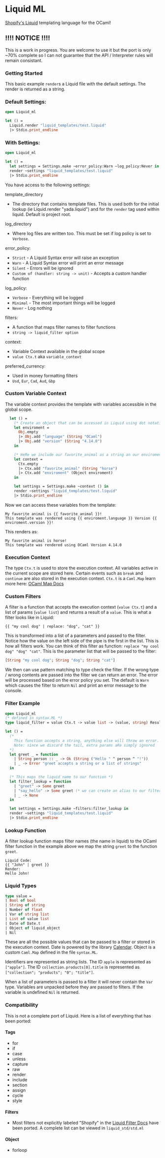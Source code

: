 # Liquid ML

[Shopify's Liquid](https://shopify.dev/api/liquid/) templating language for the OCaml!

## !!!! NOTICE !!!!
This is a work in progress. You are welcome to use it but the port is only ~70% complete so I can not guarantee that the API / Interpreter rules will remain consistant.


### Getting Started
This basic example `render`s a Liquid file with the default settings. The render is returned as a string.

### Default Settings:
```ocaml
open Liquid_ml

let () =
  Liquid.render "liquid_templates/test.liquid"
  |> Stdio.print_endline
```

### With Settings:
```ocaml
open Liquid_ml

let () =
  let settings = Settings.make ~error_policy:Warn ~log_policy:Never in
  render ~settings "liquid_templates/test.liquid"
  |> Stdio.print_endline

```

You have access to the following settings:

template_directory
- The directory that contains template files. This is used both for the initial lookup (ie Liquid.render "yada.liquid") and for
the `render` tag used within liquid. Default is project root.

log_directory
- Where log files are written too. This must be set if log policy is set to `Verbose`.

error_policy:
- `Strict` - A Liquid Syntax error will raise an exception
- `Warn` - A Liquid Syntax error will print an error message
- `Silent` - Errors will be ignored
- `Custom of (handler: string -> unit)` - Accepts a custom handler function

log_policy:
- `Verbose` - Everything will be logged
- `Minimal` - The most important things will be logged
- `Never` - Log nothing

filters:
- A function that maps filter names to filter functions
- `string -> liquid_filter option`

context:
- Variable Context available in the global scope
- `value Ctx.t` aka `variable_context`

preferred_currency:
- Used in money formatting filters
- `Usd`, `Eur`, `Cad`, `Aud`, `Gbp`

### Custom Variable Context
The variable context provides the template with variables accessible in the global scope.
```ocaml
  let () =
    (* Create an object that can be accessed in Liquid using dot notation (enviroment.language -> "OCaml") *)
    let enviroment =
      Obj.empty
      |> Obj.add "language" (String "OCaml")
      |> Obj.add "version" (String "4.14.0")
    in

    (* HeRe we include our favorite_animal as a string an our enviroment as an object *)
    let context =
      Ctx.empty
      |> Ctx.add "favorite_animal" (String "horse")
      |> Ctx.add "enviroment" (Object enviroment)
    in

    let settings = Settings.make ~context () in
    render ~settings "liquid_templates/test.liquid"
    |> Stdio.print_endline

```
Now we can access these variables from the template:
```liquid
My favorite animal is {{ favorite_animal }}!
This template was rendered using {{ enviroment.language }} Version {{ enviroment.version }}!
```
This renders as:
```
My favorite animal is horse!
This template was rendered using OCaml Version 4.14.0
```

### Execution Context
The type `Ctx.t` is used to store the execution context. All variables active in the current scope are stored here. Certain events such as `break` and `continue` are also stored in the execution context. `Ctx.t` is a `Caml.Map` learn more here: [OCaml Map Docs](https://ocaml.org/docs/map)



### Custom Filters
A filter is a function that accepts the execution context (`value Ctx.t`) and a list of params (`value list`) and returns a result of a `value`.
This is what a filter looks like in Liquid:
```liquid
{{ "my cool dog" | replace: "dog", "cat" }}
```
This is transformed into a list of a parameters and passed to the filter. Notice how the value on the left side of the pipe is the first in the list. This is how all filters work.
You can think of this filter as function: `replace "my cool dog" "dog" "cat"`. This is the parameter list that will be passed to the filter:
```ocaml
[String "my cool dog"; String "dog"; String "cat"]
```
We then can use pattern matching to type check the filter.
If the wrong type / wrong contents are passed into the filter we can return an error. The error will be processed based on the error policy you set. The default is `Warn` which causes the filter to return `Nil` and print an error message to the console.

### Filter Example

```ocaml
open Liquid_ml
(* defined in syntax.ML *)
type liquid_filter = value Ctx.t -> value list -> (value, string) Result.t

let () =
  (*
    This function accepts a string, anything else will throw an error.
    Note: since we discard the tail, extra params aRe simply ignored
  *)
  let greet _ = function
    | String person :: _ -> Ok (String ("Hello " ^ person ^ "!"))
    | _ -> Error "greet accepts a string or a list of strings"
  in

  (* This maps the liquid name to our function *)
  let filter_lookup = function
    | "greet" -> Some greet
    | "say_hello" -> Some greet (* we can create an alias to our filter *)
    | _ -> None
  in

  let settings = Settings.make ~filters:filter_lookup in
  render ~settings "liquid_templates/test.liquid"
  |> Stdio.print_endline

```

### Lookup Function
A filter lookup function maps filter names (the name in liquid) to the OCaml filter function in the example above we map the string `greet` to the function `greet`.

```liquid
Liquid Code:
{{ "John" | greet }}
Render:
Hello John!
```

### Liquid Types

``` ocaml
type value =
| Bool of bool
| String of string
| Number of float
| Var of string list
| List of value list
| Date of Date.t
| Object of liquid_object
| Nil
```

These are all the possible values that can be passed to a filter or stored in the execution context. Date is powered by the library [Calendar](https://github.com/ocaml-community/calendar). Object is a custom `Caml.Map` defined in the file `syntax.ML`.

Identifiers are represented as string lists. The ID `apple` is represented as `["apple"]`. The ID `collection.products[0].title` is represented as `["collection"; "products"; "0"; "title"]`.

When a list of parameters is passed to a filter it will never contain the `Var` type. Variables are unpacked before they are passed to filters. If the variable is undefined `Nil` is returned.


### Compatibility
This is not a complete port of Liquid. Here is a list of everything that has been ported:
#### Tags
- for
- if
- case
- unless
- capture
- raw
- render
- include
- section
- assign
- cycle
- style

#### Filters
- Most filters not explicitly labeled "Shopify" in the [Liquid Filter Docs](https://shopify.dev/api/liquid/filters) have been ported. A complete list can be viewed in `liquid_std/std.ml`

#### Object
- forloop
